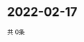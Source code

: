 # 2022-02-17
  共 0条

  <!-- BEGIN -->
  <!-- 最后更新时间Thu Feb 17 2022 00:19:48 GMT+0000 (Coordinated Universal Time) -->
  
  <!-- END -->
  
  